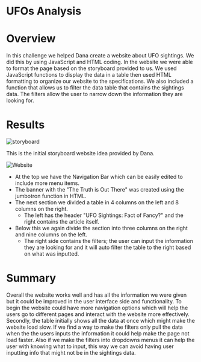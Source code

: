 # UFOs Analysis

# Overview

In this challenge we helped Dana create a website about UFO sightings. We did this by using JavaScript and HTML coding. In the website we were able to format the page based on the storyboard provided to us. We used JavaScript functions to display the data in a table then used HTML formatting to organize our website to the specifications. We also included a function that allows us to filter the data table that contains the sightings data. The filters allow the user to narrow down the information they are looking for.

# Results

![storyboard](https://user-images.githubusercontent.com/95899763/159205861-6040c733-c4c4-4e08-bfa1-5a327f6613bd.PNG)

This is the initial storyboard website idea provided by Dana.

![Website](https://user-images.githubusercontent.com/95899763/159205968-74526c5c-9427-4657-9702-a00079bf31ca.PNG)

- At the top we have the Navigation Bar which can be easily edited to include more menu items.
- The banner with the "The Truth is Out There" was created using the jumbotron function in HTML.
- The next section we divided a table in 4 columns on the left and 8 columns on the right.
  - The left has the header "UFO Sightings: Fact of Fancy?" and the right contains the article itself.
- Below this we again divide the section into three columns on the right and nine columns on the left.
  - The right side contains the filters; the user can input the information they are looking for and it will auto filter the     table to the right based on what was inputted.

# Summary

Overall the website works well and has all the information we were given but it could be improved in the user interface side and functionality. To begin the website could have more navigation options which will help the users go to different pages and interact with the website more effectively. Secondly, the table initially shows all the data at once which might make the website load slow. If we find a way to make the filters only pull the data when the the users inputs the information it could help make the page not load faster. Also if we make the filters into dropdowns menus it can help the user with knowing what to input, this way we can avoid having user inputting info that might not be in the sightings data. 
